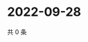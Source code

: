 # 2022-09-28

共 0 条

<!-- BEGIN WEIBO -->
<!-- 最后更新时间 Wed Sep 28 2022 00:29:46 GMT+0800 (China Standard Time) -->

<!-- END WEIBO -->
